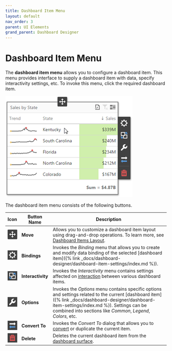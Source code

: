 ```yaml
---
title: Dashboard Item Menu
layout: default
nav_order: 3
parent: UI Elements
grand_parent: Dashboard Designer
---
```

# Dashboard Item Menu
The **dashboard item menu** allows you to configure a dashboard item. This menu provides interface to supply a dashboard item with data, specify interactivity settings, etc. To invoke this menu, click the required dashboard item.

![wdd-dashboard-item-menu](/assets/images/dashboards/img125813.png)

The dashboard item menu consists of the following buttons.

| Icon | Button Name | Description |
|---|---|---|
| ![wdd-dashboard-item-menu-move](/assets/images/dashboards/img127117.png) | **Move** | Allows you to customize a dashboard item layout using drag-and-drop operations. To learn more, see [Dashboard Items Layout](../dashboard-layout/dashboard-items-layout.md). |
| ![wdd-dashboard-item-menu-bindings](/assets/images/dashboards/img127112.png) | **Bindings** | Invokes the _Binding_ menu that allows you to create and modify data binding of the selected [dashboard item]({% link _docs/dashboard-designer/dashboard-item-settings/index.md %}). |
| ![wdd-dashboard-item-menu-interactivity](/assets/images/dashboards/img127113.png) | **Interactivity** | Invokes the _Interactivity_ menu contains settings affected on [interaction](../interactivity.md) between various dashboard items. |
| ![wdd-dashboard-item-menu-options](/assets/images/dashboards/img127114.png) | **Options** | Invokes the _Options_ menu contains specific options and settings related to the current [dashboard item]({% link _docs/dashboard-designer/dashboard-item-settings/index.md %}). Settings can be combined into sections like _Common_, _Legend_, _Colors_, etc. |
| ![wdd-dashboard-item-menu-convert-to](/assets/images/dashboards/img127115.png) | **Convert To** | Invokes the _Convert To_ dialog that allows you to [convert](../convert-dashboard-items.md) or duplicate the current item. |
| ![wdd-dashboard-item-menu-delete](/assets/images/dashboards/img127116.png) | **Delete** | Deletes the current dashboard item from the [dashboard surface](dashboard-surface.md). |